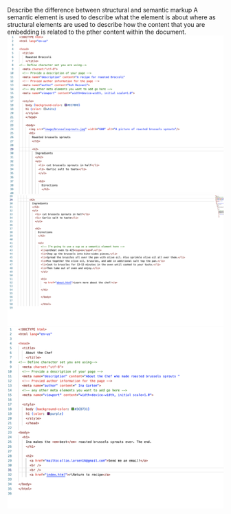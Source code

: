 Describe the difference between structural and semantic markup
A semantic element is used to describe what the element is about where as structural elements are used to describe how the content that you are embedding is related to the pther content within the document. 
 ![assignment-06sc1.jpg](./images/assignment-06sc1.jpg)
 ![assignment-06s2.jpg](./images/assignment-06sc2.jpg)
 ![assignment-06sc3.jpg](./images/assignment-06sc3.jpg)
 